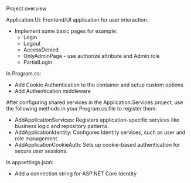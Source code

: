 ﻿Project overview

Application.Ui: Frontend/UI application for user interaction.
 - Implement some basic pages for example:
	- Login 
	- Logout
	- AccessDenied
	- OnlyAdminPage - use authorize attribute and Admin role
	- PartialLogin	

In Program.cs:
 - Add Cookie Authentication to the container and setup custom options
 - Add Authentication middleware

After configuring shared services in the Application.Services project, use the following methods in your Program.cs file to register them:

- AddApplicationServices: Registers application-specific services like business logic and repository patterns.
- AddApplicationIdentity: Configures Identity services, such as user and role management.
- AddApplicationCookieAuth: Sets up cookie-based authentication for secure user sessions.

In appsettings.json:
 - Add a connection string for ASP.NET Core Identity
